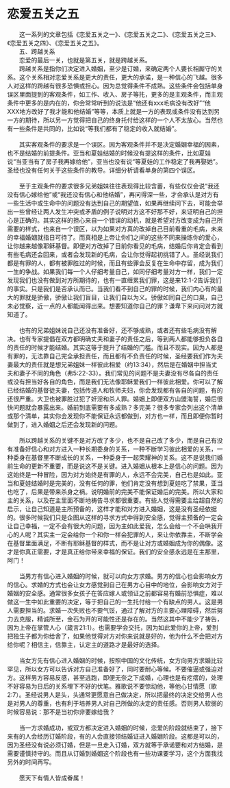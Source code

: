 # 恋爱五关之五



<p>　　这一系列的文章包括《恋爱五关之一》、《恋爱五关之二》、《恋爱五关之三》、《恋爱五关之四》、《恋爱五关之五》。<br />
　　五、跨越关系<br />
　　恋爱的最后一关，也就是第五关，就是跨越关系。<br />
　　跨越关系是指你们决定进入婚姻，至少是订婚，来确定两个人要长相厮守的关系。这个关系相对恋爱关系是更大的责任，更大的承诺，是一种信心的飞越。很多人对这样的跨越有很多恐惧或担心。因为总觉得条件不成熟。这些条件会包括单身误区里面提到的客观条件，如工作、收入、房子等扥，更多的是主观条件，而主观条件中更多的是内在的，你会常常听到的说法是“他还有xxx毛病没有改好”“他XXX地方改好了我才能和他结婚”等等，本质上就是一方的表现或条件没有达到另一方的期待，所以另一方觉得把自己的终身托付给这样的一个人不太放心。当然也有一些条件是共同的，比如说“等我们都有了稳定的收入就结婚”。<br />
&nbsp;<br />
　　其实客观条件的要求是一个误区。因为客观条件并不是决定婚姻幸福的因素，也不是结婚的前提条件。亚当和夏娃结婚的时候没有提这样的条件，比如夏娃说“当亚当有了房子我再嫁给他”，亚当也没有说“等夏娃的工作稳定了我再娶她”。圣经也没有任何关于这些条件的教导。详细分析请看单身的第四个误区。<br />
&nbsp;<br />
　　至于主观条件的要求很多兄弟姐妹往往表现得比较含蓄，有些仅仅会说“我还没有信心嫁给他”或“我还没有信心和他结婚”，再问得深一些，才会承认是对方有一些生活中或生命中的问题没有达到自己的期望值，如果再继续问下去，可能会举出一些曾经让两人发生冲突或矛盾的例子说明对方这不好那不好，来证明自己的担心是正确的。其实这样的担心来自一个错误的动机，就是希望对方改变成为自己所需要的样式，也来自一个误区，以为如果对方真的改掉自己目前看重的毛病，未来的幸福婚姻就指日可待了。而真相是上帝让你们之间的这些不同来操练你的爱心，让你越来越像耶稣基督。即便对方改掉了目前你看见的毛病，结婚后你肯定会看到有些毛病还会回来，或者会发现新的毛病，会让你觉得起初挑错了人。圣经说我们都是有罪的人，都有被罪胜过的时候，而且有些罪会反复在生命中存留，成为我们一生的争战。如果我们每一个人仔细考量自己，如同仔细考量对方一样，我们一定发现我们也没有做到对方所期待的，也有一直缠累我们罪，这是来12:1-2告诉我们的事实。只是我们是否承认而已。当我们看不到自己的罪的时候，我们内心有的最大的罪就是骄傲，骄傲让我们盲目，让我们自以为义。骄傲如同自己的口臭，自己未必觉察，近一点的人都能闻得出来。想要知道你自己的罪？谦卑下来问问对方就知道了。<br />
&nbsp;<br />
　　也有的兄弟姐妹说自己还没有准备好，还不够成熟，或者还有些毛病没有解决。也有专家提倡在双方都明确丈夫和妻子的责任之后，等到两人都能够担负各自的责任的时候才能结婚。其实这等于提升了结婚的门槛。而且不现实。因为人都是有罪的，无法靠自己完全承担责任，而且都有不负责任的时候，圣经要我们作为夫妻最大的责任就是想兄弟姐妹一样彼此相爱（约13:34），然后是在婚姻中担当丈夫和妻子不同的角色（弗5:22-33）。我们常见的问题不是夫妻没有尽各自的责任或没有担当好各自的角色，而是我们无法像耶稣爱我们一样彼此相爱。你可以了解已经结婚的基督徒夫妻，包括传道人和牧师夫妇，你会发现都有各自的问题，有的还很严重。大卫也被罪胜过犯了奸淫和杀人罪。婚姻上即便双方山盟海誓，婚后很快问题就会暴露出来。婚前到底需要有多成熟？多完美？很多专家会列出这个清单或那个清单，其实你会发现你不能保证永远都做到，对方也一样，而且即便你暂时做到了，进入婚姻之后还会发现新的问题。<br />
&nbsp;<br />
　　所以跨越关系的关键不是对方改了多少，也不是自己改了多少，而是自己有没有准备好信心和对方进入一种长期委身的关系，一种不断学习彼此相爱的关系，一种委身在基督里不断成长的关系，一种委身于一起荣耀神的关系。这不是说我们婚前生命的更新不重要，而是说这不是关键。进入婚姻从根本上是信心的问题。因为这始终是一种冒险，因为对方始终是有罪的人，永远不会完美，自己也是如此。亚当和夏娃结婚时是完美的，没有任何的罪，他们肯定没有想到夏娃吃了禁果，亚当也吃了，后果是带来杀身之祸。说明婚前的完美不能保证婚后的完美。所以大家和主的关系，以及在主里面不断地祷告寻求都很重要。有些人觉得需要主给超自然的启示，让自己知道是主所预备的，这样才能和对方进入婚姻，这是没有圣经依据的。很多时候我们只是企图从这样的寻求方式中得到安全感，觉得主预备的一定会让自己幸福，一定不会有很大的问题，因为主如此爱我，怎么会给一个不会哄我开心的人呢？其实主一定会给你一个和你一样会犯罪的人，来让你依靠主，不断学会在基督里面满足，不断有耶稣基督的样式，而不是让对方或婚姻成为你的偶像。这才是你真正需要，才是真正给你带来幸福的保证。我们的安全感永远是在主那里，阿门！<br />
&nbsp;<br />
　　当男方有信心进入婚姻的时候，就可以向女方求婚。男方的信心也会影响女方的信心。求婚的方式也会让女方感觉到自己在男方心目中的地位，会影响女方对于婚姻的安全感。通常很多女孩子在答应嫁人或领证之前都容易有婚前恐惧症，难以做这一生中如此重要的决定，等于把自己的一生托付给一个有缺点的男人。这是男人需要担当的。求婚一次失败也不要气馁，通过了解对方的主要心理障碍，然后努力去克服，精诚所至，金石为开的可能性还是存在的。当然这其中不能少了祷告，因为上帝在掌管人心（箴言21:1）。也需要学会交托，因为如此爱你的上帝，爱到把独生子都为你给舍了，如果他觉得对方对你来说就是好的，他为什么不会把对方给你呢？相信主，信靠主，认定主的道路才是最好的选择。<br />
&nbsp;<br />
　　当女方先有信心进入婚姻的时候，按照中国的文化传统，女方向男方求婚比较罕见，所以女方可以告诉对方自己准备好了，同时要耐心等候。不要催逼或强迫对方。这样男方容易反感，甚至逃跑，即便无奈之下成婚，心理也是有疙瘩的，处理不好容易为日后的关系埋下不好的伏笔。雅歌说不要惊动他，等他心甘情愿（歌2:7）。圣经说男人是头，头通常更愿意自己做决定，所以把最终的决定交给男人也是对男人的尊重，也有利于培养男人对自己所做的决定的责任感。否则男人软弱的时候容易说：那不是当初你非要嫁给我？<br />
&nbsp;<br />
　　当一方求婚成功，或双方都决定进入婚姻的时候，恋爱的阶段就结束了，接下来有的人会经历订婚阶段，有的人会直接领结婚证进入婚姻阶段。这都是可以的，因为圣经没有说必须订婚，但是一旦走入订婚，双方就等于承诺要和对方结婚，是需要谨慎持守的。而且从订婚到婚姻这个阶段也有一些功课要学习，这个方面我找另外的时间再写。<br />
&nbsp;<br />
　　愿天下有情人皆成眷属！</p>